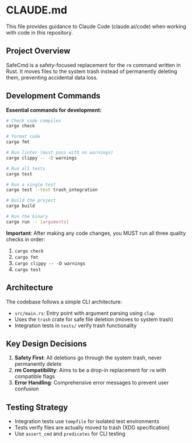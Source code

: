 # CLAUDE.md

This file provides guidance to Claude Code (claude.ai/code) when working with code in this repository.

## Project Overview

SafeCmd is a safety-focused replacement for the `rm` command written in Rust. It moves files to the system trash instead of permanently deleting them, preventing accidental data loss.

## Development Commands

**Essential commands for development:**

```bash
# Check code compiles
cargo check

# format code
cargo fmt

# Run linter (must pass with no warnings)
cargo clippy -- -D warnings

# Run all tests
cargo test

# Run a single test
cargo test --test trash_integration

# Build the project
cargo build

# Run the binary
cargo run -- [arguments]
```

**Important**: After making any code changes, you MUST run all three quality checks in order:

1. `cargo check`
2. `cargo fmt`
3. `cargo clippy -- -D warnings`
4. `cargo test`

## Architecture

The codebase follows a simple CLI architecture:

- `src/main.rs`: Entry point with argument parsing using `clap`
- Uses the `trash` crate for safe file deletion (moves to system trash)
- Integration tests in `tests/` verify trash functionality

## Key Design Decisions

1. **Safety First**: All deletions go through the system trash, never permanently delete
2. **rm Compatibility**: Aims to be a drop-in replacement for `rm` with compatible flags
3. **Error Handling**: Comprehensive error messages to prevent user confusion

## Testing Strategy

- Integration tests use `tempfile` for isolated test environments
- Tests verify files are actually moved to trash (XDG specification)
- Use `assert_cmd` and `predicates` for CLI testing
